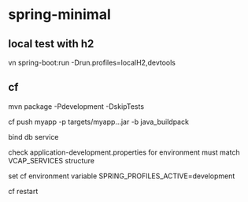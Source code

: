 # spring-minimal

## local test with h2
vn spring-boot:run -Drun.profiles=localH2,devtools

## cf


mvn package -Pdevelopment -DskipTests

cf push myapp -p targets/myapp...jar -b java_buildpack

bind  db service

check application-development.properties for environment must match VCAP_SERVICES structure

set cf environment variable SPRING_PROFILES_ACTIVE=development

cf restart
